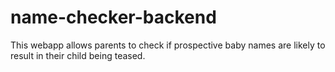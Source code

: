 # name-checker-backend
This webapp allows parents to check if prospective baby names are likely to result in their child being teased.
